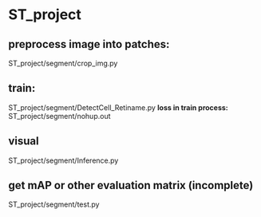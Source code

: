 # ST_project
## preprocess image into patches:
ST_project/segment/crop_img.py

## train:
ST_project/segment/DetectCell_Retiname.py
**loss in train process:** ST_project/segment/nohup.out

## visual
ST_project/segment/Inference.py

## get mAP or other evaluation matrix (incomplete)
ST_project/segment/test.py


